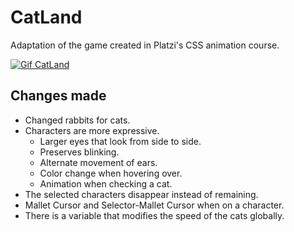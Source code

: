 # CatLand
Adaptation of the game created in Platzi's CSS animation course.

[![Gif CatLand](https://github.com/carlosmperilla/CatLand/blob/main/catland-gif.gif)]()

## Changes made

- Changed rabbits for cats.
- Characters are more expressive.
  - Larger eyes that look from side to side.
  - Preserves blinking.
  - Alternate movement of ears.
  - Color change when hovering over.
  - Animation when checking a cat.
- The selected characters disappear instead of remaining.
- Mallet Cursor and Selector-Mallet Cursor when on a character.
- There is a variable that modifies the speed of the cats globally.
